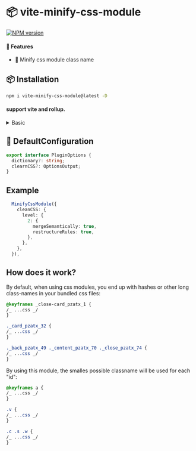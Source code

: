 # 📦 vite-minify-css-module

[![NPM version](https://img.shields.io/npm/v/vite-minify-css-module?color=a1b858&label=)](https://www.npmjs.com/package/vite-minify-css-module)

#### 🌈 Features

- 🍰 Minify css module class name

## 📦 Installation

```bash
npm i vite-minify-css-module@latest -D
```

#### support vite and rollup.

<details>
<summary>Basic</summary><br>

```ts
import { defineConfig } from 'vite';
import react from '@vitejs/plugin-react';
import ResizeImage from 'vite-minify-css-module/vite';
// https://vitejs.dev/config/
export default defineConfig({
  plugins: [react(), ResizeImage()],
});
```

<br></details>

## 🌸 DefaultConfiguration

```typescript
export interface PluginOptions {
  dictionary?: string;
  clearnCSS?: OptionsOutput;
}
```

## Example

```ts
  MinifyCssModule({
    cleanCSS: {
      level: {
        2: {
          mergeSemantically: true,
          restructureRules: true,
        },
      },
    },
  }),
```

## How does it work?

By default, when using css modules, you end up with hashes or other long class-names in your bundled css files:

```css
@keyframes _close-card_pzatx_1 {
/_ ...css _/
}

._card_pzatx_32 {
/_ ...css _/
}

._back_pzatx_49 ._content_pzatx_70 ._close_pzatx_74 {
/_ ...css _/
}
```

By using this module, the smalles possible classname will be used for each "id":

```css
@keyframes a {
/_ ...css _/
}

.v {
/_ ...css _/
}

.c .s .w {
/_ ...css _/
}
```
